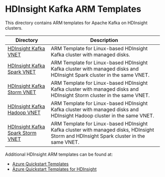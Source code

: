 # HDInsight Kafka ARM Templates

This directory contains ARM templates for Apache Kafka on HDInsight clusters.

|Directory|Description|
----------|------------
|[HDInsight Kafka VNET](400-hdinsight-kafka-vnet)|ARM Template for Linux-based HDInsight Kafka cluster with managed disks.|
|[HDInsight Kafka Spark VNET](401-hdinsight-kafka-spark-vnet)|ARM Template for Linux-based HDInsight Kafka cluster with managed disks and HDInsight Spark cluster in the same VNET.|
|[HDInsight Kafka Storm VNET](402-hdinsight-kafka-storm-vnet)|ARM Template for Linux-based HDInsight Kafka cluster with managed disks and HDInsight Storm cluster in the same VNET.|
|[HDInsight Kafka Hadoop VNET](403-hdinsight-kafka-hadoop-vnet)|ARM Template for Linux-based HDInsight Kafka cluster with managed disks and HDInsight Hadoop cluster in the same VNET.|
|[HDInsight Kafka Spark Storm VNET](404-hdinsight-kafka-spark-storm-vnet)|ARM Template for Linux-based HDInsight Kafka cluster with managed disks, HDInsight Storm and HDInsight Spark cluster in the same VNET.|

Additional HDInsight ARM templates can be found at:
* [Azure Quickstart Templates](https://github.com/Azure/azure-quickstart-templates)
* [Azure Quickstart Templates for HDInsight](https://azure.microsoft.com/en-us/resources/templates/?term=hdinsight)
